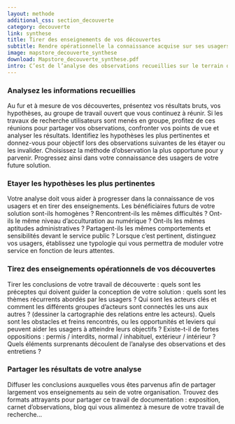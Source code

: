 ```yaml
---
layout: methode
additional_css: section_decouverte
category: decouverte
link: synthese
title: Tirer des enseignements de vos découvertes
subtitle: Rendre opérationnelle la connaissance acquise sur ses usagers
image: mapstore_decouverte_synthese
download: Mapstore_decouverte_synthese.pdf
intro: C’est de l’analyse des observations recueillies sur le terrain que vous obtiendrez des pistes prometteuses pour vous orienter dans la conception de votre solution. La connaissance de vos usagers vous permettra d’affiner la compréhension de leurs besoins et de leur comportement. Analysez les résultats de vos recherches auprès des usagers, tirez-en des conclusions opérationnelles et partagez-les largement.
---
```


### Analysez les informations recueillies
Au fur et à mesure de vos découvertes, présentez vos résultats bruts, vos hypothèses, au groupe de travail ouvert que vous continuez à réunir. Si les travaux de recherche utilisateurs sont menés en groupe, profitez de ces réunions pour partager vos observations, confronter vos points de vue et analyser les résultats. 
Identifiez les hypothèses les plus pertinentes et donnez-vous pour objectif lors des observations suivantes de les étayer ou les invalider. Choisissez la méthode d’observation la plus opportune pour y parvenir. Progressez ainsi dans votre connaissance des usagers de votre future solution.   

### Etayer les hypothèses les plus pertinentes 
Votre analyse doit vous aider à progresser dans la connaissance de vos usagers et en tirer des enseignements. Les bénéficiaires futurs de votre solution sont-ils homogènes ? Rencontrent-ils les mêmes difficultés ? Ont-ils le même niveau d’acculturation au numérique ? Ont-ils les mêmes aptitudes administratives ? Partagent-ils les mêmes comportements et sensibilités devant le service public ? Lorsque c’est pertinent, distinguez  vos usagers, établissez une typologie qui vous permettra de moduler votre service en fonction de leurs attentes.   

### Tirez des enseignements opérationnels de vos découvertes
Tirer les conclusions de votre travail de découverte : quels sont les préceptes qui doivent guider la conception de votre solution : quels sont les thèmes récurrents abordés par les usagers ? Qui sont les acteurs clés et comment les différents groupes d’acteurs sont connectés les uns aux autres ? (dessiner la cartographie des relations entre les acteurs). Quels sont les obstacles et freins rencontrés, ou les opportunités et leviers qui peuvent aider les usagers à atteindre leurs objectifs ? Existe-t-il de fortes oppositions : permis / interdits, normal / inhabituel, extérieur / intérieur ? Quels éléments surprenants découlent de l’analyse des observations et des entretiens ?

### Partager les résultats de votre analyse 
Diffuser les conclusions auxquelles vous êtes parvenus afin de partager largement vos enseignements au sein de votre organisation. Trouvez des formats attrayants pour partager ce travail de documentation : exposition, carnet d’observations, blog qui vous alimentez à mesure de votre travail de recherche...